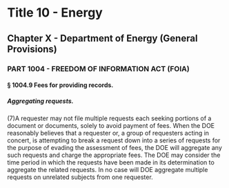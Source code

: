 
# Title 10 - Energy
## Chapter X - Department of Energy (General Provisions)
### PART 1004 - FREEDOM OF INFORMATION ACT (FOIA)
#### § 1004.9 Fees for providing records.
##### Aggregating requests.

(7)A requester may not file multiple requests each seeking portions of a document or documents, solely to avoid payment of fees. When the DOE reasonably believes that a requester or, a group of requesters acting in concert, is attempting to break a request down into a series of requests for the purpose of evading the assessment of fees, the DOE will aggregate any such requests and charge the appropriate fees. The DOE may consider the time period in which the requests have been made in its determination to aggregate the related requests. In no case will DOE aggregate multiple requests on unrelated subjects from one requester.
